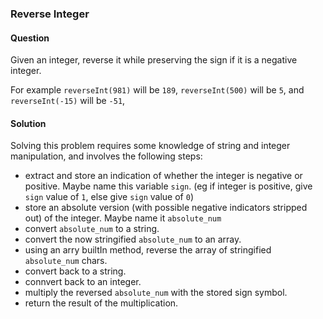 ### Reverse Integer

#### Question

Given an integer, reverse it while preserving the sign if it is a negative integer.

For example `reverseInt(981)` will be `189`, `reverseInt(500)` will be `5`, and `reverseInt(-15)` will be `-51`,

#### Solution

Solving this problem requires some knowledge of string and integer manipulation, and involves the following steps:

- extract and store an indication of whether the integer is negative or positive. Maybe name this variable `sign`. (eg if integer is positive, give `sign` value of `1`, else give `sign` value of `0`)
- store an absolute version (with possible negative indicators stripped out) of the integer. Maybe name it `absolute_num`
- convert `absolute_num` to a string.
- convert the now stringified `absolute_num` to an array.
- using an arry builtIn method, reverse the array of stringified `absolute_num` chars.
- convert back to a string.
- connvert back to an integer.
- multiply the reversed `absolute_num` with the stored sign symbol.
- return the result of the multiplication.
